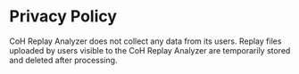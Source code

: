 # Privacy Policy

CoH Replay Analyzer does not collect any data from its users. Replay files uploaded by users visible to the CoH Replay Analyzer are temporarily stored and deleted after processing.
